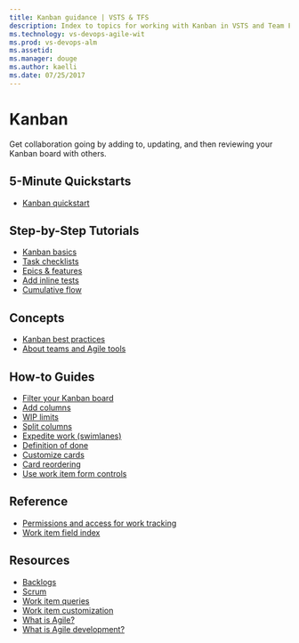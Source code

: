 ```yaml
---
title: Kanban guidance | VSTS & TFS
description: Index to topics for working with Kanban in VSTS and Team Foundation Server (TFS)  
ms.technology: vs-devops-agile-wit
ms.prod: vs-devops-alm
ms.assetid:  
ms.manager: douge
ms.author: kaelli
ms.date: 07/25/2017
---
```


# Kanban

Get collaboration going by adding to, updating, and then reviewing your Kanban board with others. 

<!---
## Overview  
[About Kanban and Agile project management](kanban-overview.md) 
[Backlogs, boards, & plans](/vsts/work/backlogs-boards-plans?toc=/vsts/work/kanban/toc.json&bc=/vsts/work/kanban/breadcrumb/toc.json)   
-->

## 5-Minute Quickstarts  

- [Kanban quickstart](kanban-quickstart.md)  

## Step-by-Step Tutorials

- [Kanban basics](kanban-basics.md)
- [Task checklists](add-task-checklists.md)
- [Epics & features](kanban-epics-features-stories.md)
- [Add inline tests](add-run-update-tests.md)
- [Cumulative flow](/vsts/report/guidance/cumulative-flow?toc=/vsts/work/kanban/toc.json&bc=/vsts/work/kanban/breadcrumb/toc.json)  


## Concepts 
      
- [Kanban best practices](best-practices-kanban.md)      
- [About teams and Agile tools](../about-teams-and-settings.md?toc=/vsts/work/kanban/toc.json&bc=/vsts/work/kanban/breadcrumb/toc.json)  


## How-to Guides

- [Filter your Kanban board](filter-kanban-board.md)  
- [Add columns](add-columns.md)  
- [WIP limits](wip-limits.md)  
- [Split columns](split-columns.md)  
- [Expedite work (swimlanes)](expedite-work.md)  
- [Definition of done](definition-of-done.md)  
- [Customize cards](/vsts/work/customize/customize-cards?toc=/vsts/work/kanban/toc.json&bc=/vsts/work/kanban/breadcrumb/toc.json)    
- [Card reordering](/vsts/work/customize/reorder-cards?toc=/vsts/work/kanban/toc.json&bc=/vsts/work/kanban/breadcrumb/toc.json)  
- [Use work item form controls](/vsts/work/concepts/work-item-form-controls?toc=/vsts/work/kanban/toc.json&bc=/vsts/work/kanban/breadcrumb/toc.json)    

## Reference   
- [Permissions and access for work tracking](/vsts/work/permissions-access-work-tracking?toc=/vsts/work/kanban/toc.json&bc=/vsts/work/kanban/breadcrumb/toc.json)  
- [Work item field index](/vsts/work/guidance/work-item-field?toc=/vsts/work/kanban/toc.json&bc=/vsts/work/kanban/breadcrumb/toc.json)      
 
  
## Resources 

- [Backlogs](../backlogs/index.md)
- [Scrum](../scrum/index.md)
- [Work item queries](../track/index.md)
- [Work item customization](../customize/index.md)
- [What is Agile?](https://www.visualstudio.com/learn/what-is-agile/)   
- [What is Agile development?](https://www.visualstudio.com/learn/what-is-agile-development/)  


<!--- 
Add Q&A about Can I add another Kanban board? 
--> 